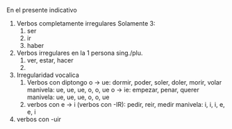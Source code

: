En el presente indicativo 
1) Verbos completamente irregulares
   Solamente 3:
	1) ser
	2) ir
	3) haber
2) Verbos irregulares en la 1 persona sing./plu.
	1) ver, estar, hacer
	2) 
3) Irregularidad vocalica
	1) Verbos con diptongo
	   o -> ue: dormir, poder, soler, doler, morir, volar 
		   manivela: ue, ue, ue, o, o, ue
	   o -> ie: empezar, penar, querer
		   manivela: ue, ue, ue, o, o, ue
	2) verbos con 
	   e -> i (verbos con -IR): pedir, reir, medir
		   manivela: i, i, i, e, e, i
4) verbos con -uir 